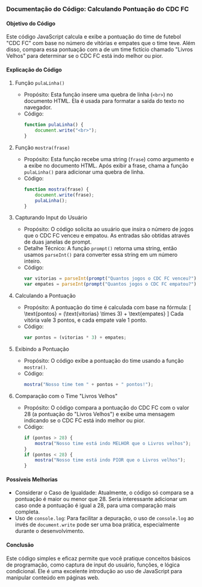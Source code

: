 ### Documentação do Código: Calculando Pontuação do CDC FC

#### Objetivo do Código

Este código JavaScript calcula e exibe a pontuação do time de futebol "CDC FC" com base no número de vitórias e empates que o time teve. Além disso, compara essa pontuação com a de um time fictício chamado "Livros Velhos" para determinar se o CDC FC está indo melhor ou pior.

#### Explicação do Código

1. Função `pulaLinha()`
   - Propósito: Esta função insere uma quebra de linha (`<br>`) no documento HTML. Ela é usada para formatar a saída do texto no navegador.
   - Código:
     ```javascript
     function pulaLinha() {
         document.write("<br>");
     }
     ```

2. Função `mostra(frase)`
   - Propósito: Esta função recebe uma string (`frase`) como argumento e a exibe no documento HTML. Após exibir a frase, chama a função `pulaLinha()` para adicionar uma quebra de linha.
   - Código:
     ```javascript
     function mostra(frase) {
         document.write(frase);
         pulaLinha();
     }
     ```

3. Capturando Input do Usuário
   - Propósito: O código solicita ao usuário que insira o número de jogos que o CDC FC venceu e empatou. As entradas são obtidas através de duas janelas de prompt.
   - Detalhe Técnico: A função `prompt()` retorna uma string, então usamos `parseInt()` para converter essa string em um número inteiro.
   - Código:
     ```javascript
     var vitorias = parseInt(prompt("Quantos jogos o CDC FC venceu?"));
     var empates = parseInt(prompt("Quantos jogos o CDC FC empatou?"));
     ```

4. Calculando a Pontuação
   - Propósito: A pontuação do time é calculada com base na fórmula:
     \[
     \text{pontos} = (\text{vitorias} \times 3) + \text{empates}
     \]
     Cada vitória vale 3 pontos, e cada empate vale 1 ponto.
   - Código:
     ```javascript
     var pontos = (vitorias * 3) + empates;
     ```

5. Exibindo a Pontuação
   - Propósito: O código exibe a pontuação do time usando a função `mostra()`.
   - Código:
     ```javascript
     mostra("Nosso time tem " + pontos + " pontos!");
     ```

6. Comparação com o Time "Livros Velhos"
   - Propósito: O código compara a pontuação do CDC FC com o valor 28 (a pontuação do "Livros Velhos") e exibe uma mensagem indicando se o CDC FC está indo melhor ou pior.
   - Código:
     ```javascript
     if (pontos > 28) {
         mostra("Nosso time está indo MELHOR que o Livros velhos");
     }
     if (pontos < 28) {
         mostra("Nosso time está indo PIOR que o Livros velhos");
     }
     ```

#### Possíveis Melhorias
- Considerar o Caso de Igualdade: Atualmente, o código só compara se a pontuação é maior ou menor que 28. Seria interessante adicionar um caso onde a pontuação é igual a 28, para uma comparação mais completa.
- Uso de `console.log`: Para facilitar a depuração, o uso de `console.log` ao invés de `document.write` pode ser uma boa prática, especialmente durante o desenvolvimento.

#### Conclusão
Este código simples e eficaz permite que você pratique conceitos básicos de programação, como captura de input do usuário, funções, e lógica condicional. Ele é uma excelente introdução ao uso de JavaScript para manipular conteúdo em páginas web.
